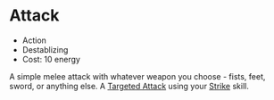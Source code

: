 # Attack

- Action
- Destablizing
- Cost: 10 energy

A simple melee attack with whatever weapon you choose - fists, feet, sword, or
anything else. A [Targeted Attack](../standardactions.md#targeted-attack) using
your [Strike](../../unsorted/skills.md#strike) skill.
